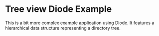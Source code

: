 # Tree view Diode Example

This is a bit more complex example application using Diode. It features a hierarchical data structure representing a directory tree. 
